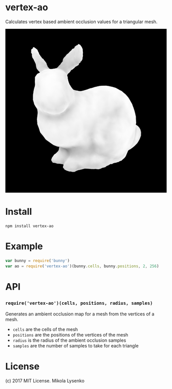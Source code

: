 # vertex-ao
Calculates vertex based ambient occlusion values for a triangular mesh.

<img src="img/bunny-ao.png" />

# Install

```
npm install vertex-ao
```

# Example

```javascript
var bunny = require('bunny')
var ao = require('vertex-ao')(bunny.cells, bunny.positions, 2, 256)
```

# API

### `require('vertex-ao')(cells, positions, radius, samples)`
Generates an ambient occlusion map for a mesh from the vertices of a mesh.

* `cells` are the cells of the mesh
* `positions` are the positions of the vertices of the mesh
* `radius` is the radius of the ambient occlusion samples
* `samples` are the number of samples to take for each triangle

# License

(c) 2017 MIT License.  Mikola Lysenko
